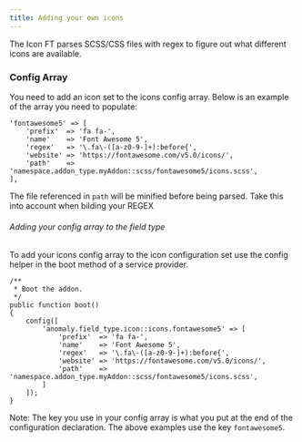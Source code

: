 ```yaml
---
title: Adding your own icons
---
```


The Icon FT parses SCSS/CSS files with regex to figure out what different icons are available. 

### Config Array

You need to add an icon set to the icons config array. Below is an example of the array you need to populate:

    'fontawesome5' => [
        'prefix'  => 'fa fa-',
        'name'    => 'Font Awesome 5',
        'regex'   => '\.fa\-([a-z0-9-]+):before{',
        'website' => 'https://fontawesome.com/v5.0/icons/',
        'path'    => 'namespace.addon_type.myAddon::scss/fontawesome5/icons.scss',
    ],

The file referenced in `path` will be minified before being parsed. Take this into account when bilding your REGEX

###### Adding your config array to the field type

To add your icons config array to the icon configuration set use the config helper in the boot method of a service provider.


    /**
     * Boot the addon.
     */
    public function boot()
    {
        config([
            'anomaly.field_type.icon::icons.fontawesome5' => [
                'prefix'  => 'fa fa-',
                'name'    => 'Font Awesome 5',
                'regex'   => '\.fa\-([a-z0-9-]+):before{',
                'website' => 'https://fontawesome.com/v5.0/icons/',
                'path'    => 'namespace.addon_type.myAddon::scss/fontawesome5/icons.scss',
            ]
        ]);
    }
    
Note: The key you use in your config array is what you put at the end of the configuration declaration. The above examples use the key `fontawesome5`.
